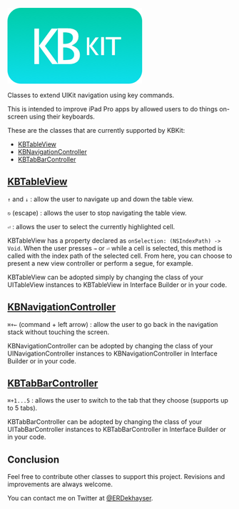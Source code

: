 ![Logo](https://raw.githubusercontent.com/edekhayser/KBKit/master/KBKit%20Logo.png)

Classes to extend UIKit navigation using key commands.

This is intended to improve iPad Pro apps by allowed users to do things on-screen using their keyboards.

These are the classes that are currently supported by KBKit:

- [KBTableView](#kbtableview)
- [KBNavigationController](#kbnavigationcontroller)
- [KBTabBarController](#kbtabbarcontroller)

## [KBTableView](https://github.com/edekhayser/KBKit/blob/master/KBKit/KBTableView.swift)

`↑` and `↓` : allow the user to navigate up and down the table view.

`⎋` (escape) : allows the user to stop navigating the table view.

`⏎` : allows the user to select the currently highlighted cell.

KBTableView has a property declared as `onSelection: (NSIndexPath) -> Void`. When the user presses `→` or `⏎` while a cell is selected, this method is called with the index path of the selected cell. From here, you can choose to present a new view controller or perform a segue, for example.

KBTableView can be adopted simply by changing the class of your UITableView instances to KBTableView in Interface Builder or in your code.

## [KBNavigationController](https://github.com/edekhayser/KBKit/blob/master/KBKit/KBNavigationController.swift)

`⌘+←` (command + left arrow) : allow the user to go back in the navigation stack without touching the screen.

KBNavigationController can be adopted by changing the class of your UINavigationController instances to KBNavigationController in Interface Builder or in your code.

## [KBTabBarController](https://github.com/edekhayser/KBKit/blob/master/KBKit/KBTabBarController.swift)

`⌘+1...5` : allows the user to switch to the tab that they choose (supports up to 5 tabs).

KBTabBarController can be adopted by changing the class of your UITabBarController instances to KBTabBarController in Interface Builder or in your code.

## Conclusion

Feel free to contribute other classes to support this project. Revisions and improvements are always welcome.

You can contact me on Twitter at [@ERDekhayser](https://twitter.com/ERDekhayser).
